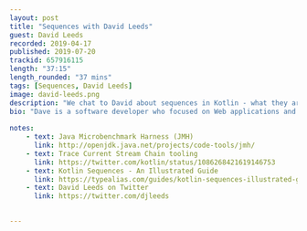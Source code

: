 ```yaml
---
layout: post
title: "Sequences with David Leeds"
guest: David Leeds
recorded: 2019-04-17
published: 2019-07-20
trackid: 657916115 
length: "37:15"
length_rounded: "37 mins"
tags: [Sequences, David Leeds]
image: david-leeds.png
description: "We chat to David about sequences in Kotlin - what they are, how and when to use them, and the performance implications that they have over regular collections."
bio: "Dave is a software developer who focused on Web applications and REST services for many years before eventually making the shift to Android development. He enjoys writing articles (and drawing cartoons) about Kotlin at typealias.com."
                                                                                                                                                                                                                                                                                        
notes: 
    - text: Java Microbenchmark Harness (JMH) 
      link: http://openjdk.java.net/projects/code-tools/jmh/
    - text: Trace Current Stream Chain tooling 
      link: https://twitter.com/kotlin/status/1086268421619146753
    - text: Kotlin Sequences - An Illustrated Guide 
      link: https://typealias.com/guides/kotlin-sequences-illustrated-guide/
    - text: David Leeds on Twitter
      link: https://twitter.com/djleeds

 
---
```

